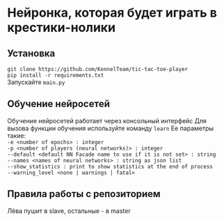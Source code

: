# Нейронка, которая будет играть в крестики-нолики
## Установка
`git clone https://github.com/KennelTeam/tic-tac-toe-player`  
`pip install -r requirements.txt`  
Запускайте `main.py`

## Обучение нейросетей
Обучение нейросетей работает через консольный интерфейс
Для вызова функции обучения используйте команду `learn`
Ее параметры такие:  
`-e <number of epochs> : integer`  
`-p <number of players (neural networks)> : integer`  
`--default <default NN Facade name to use if it is not set> : string`  
`--names <names of neural networks> : string as json list`  
`--show_statistics : print to show statistics at the end of process`  
`--warning_level <none | warnings | fatal>`
## Правила работы с репозиторием
Лёва пушит в slave, остальные - в master

